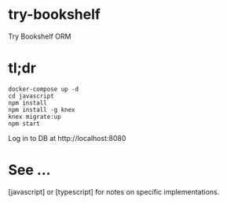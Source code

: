 # try-bookshelf

Try Bookshelf ORM

# tl;dr

    docker-compose up -d
    cd javascript
    npm install
    npm install -g knex
    knex migrate:up
    npm start

Log in to DB at http://localhost:8080

# See ...

[javascript] or [typescript] for notes on specific implementations.

